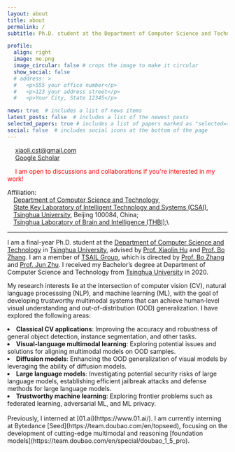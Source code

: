 ```yaml
---
layout: about
title: about
permalink: /
subtitle: Ph.D. student at the Department of Computer Science and Technology, Tsinghua University.

profile:
  align: right
  image: me.png
  image_circular: false # crops the image to make it circular
  show_social: false
  # address: >
  #   <p>555 your office number</p>
  #   <p>123 your address street</p>
  #   <p>Your City, State 12345</p>

news: true  # includes a list of news items
latest_posts: false  # includes a list of the newest posts
selected_papers: true # includes a list of papers marked as "selected={true}"
social: false  # includes social icons at the bottom of the page
---
```


&emsp; <a href="mailto:{{ site.email | encode_email }}" title="email"><i class="fas fa-envelope"></i></a> xiaoli.cst@gmail.com \
&emsp; <a href="https://scholar.google.com/citations?user=Is24dqwAAAAJ" title="Google Scholar"><i class="ai ai-google-scholar"></i></a> [Google Scholar](https://scholar.google.com/citations?user=Is24dqwAAAAJ)
&emsp; 
<!-- <a href="https://github.com/LixiaoTHU" title="GitHub"><i class="fab fa-github"></i></a> [Github](https://github.com/LixiaoTHU)  -->

&emsp; <span style="color: red;">I am open to discussions and collaborations if you're interested in my work!</span>

Affiliation:\
&emsp;[Department of Computer Science and Technology](https://www.cs.tsinghua.edu.cn/csen/),\
&emsp;[State Key Laboratory of Intelligent Technology and Systems (CSAI)](http://www.csai.tsinghua.edu.cn/),\
&emsp;[Tsinghua University](https://www.tsinghua.edu.cn/en/), Beijing 100084, China;\
&emsp;[Tsinghua Laboratory of Brain and Intelligence (THBI)](https://brain.tsinghua.edu.cn/);\
<!-- &emsp; -->
<!-- &emsp;[IDG/McGovern Institute for Brain Research at Tsinghua](http://mcgovern.life.tsinghua.edu.cn/en). -->




<hr />

I am a final-year Ph.D. student at the [Department of Computer Science and Technology](https://www.cs.tsinghua.edu.cn/csen/) in [Tsinghua University](https://www.tsinghua.edu.cn/en/), advised by [Prof. Xiaolin Hu](http://xlhu.cn/) and [Prof. Bo Zhang](https://www.cs.tsinghua.edu.cn/csen/info/1059/4006.htm). I am a member of [TSAIL Group](https://ml.cs.tsinghua.edu.cn/), which is directed by [Prof. Bo Zhang](https://www.cs.tsinghua.edu.cn/csen/info/1059/4006.htm) and [Prof. Jun Zhu](https://ml.cs.tsinghua.edu.cn/~jun/index.shtml). I received my Bachelor’s degree at Department of Computer Science and Technology from [Tsinghua University](https://www.tsinghua.edu.cn/en/) in 2020. 

My research interests lie at the intersection of computer vision (CV), natural language processsing (NLP), and machine learning (ML), with the goal of developing trustworthy multimodal systems that can achieve human‐level visual understanding and out-of-distribution (OOD) generalization. I have explored the following areas:

<li> <b>Classical CV applications</b>: Improving the accuracy and robustness of general object detection, instance segmentation, and other tasks. </li>

<li> <b>Visual-language multimodal learning</b>: Exploring potential issues and solutions for aligning multimodal models on OOD samples. </li>

<li> <b>Diffusion models</b>: Enhancing the OOD generalization of visual models by leveraging the ability of diffusion models. </li>

<li> <b>Large language models</b>: Investigating potential security risks of large language models, establishing efficient jailbreak attacks and defense methods for large language models. </li>

<li> <b>Trustworthy machine learning</b>: Exploring frontier problems such as federated learning, adversarial ML, and ML privacy. </li>
<br>
Previously, I interned at [01.ai](https://www.01.ai/). I am currently interning at Bytedance [Seed](https://team.doubao.com/en/topseed), focusing on the development of cutting-edge multimodal and reasoning [foundation models](https://team.doubao.com/en/special/doubao_1_5_pro).


<!-- My current researches aim to build up reliable and trustworthy AI systems, hopefully bring Al closer to human-level intelligence. With this goal, I have explored topics including adversarial machine learning, representation learning, brain-inspired learning and scalable multimodality learning. I am also interested in the privacy of deep learning system. -->


<!-- Write your biography here. Tell the world about yourself. Link to your favorite [subreddit](http://reddit.com). You can put a picture in, too. The code is already in, just name your picture `prof_pic.jpg` and put it in the `img/` folder.

Put your address / P.O. box / other info right below your picture. You can also disable any of these elements by editing `profile` property of the YAML header of your `_pages/about.md`. Edit `_bibliography/papers.bib` and Jekyll will render your [publications page](/al-folio/publications/) automatically.

Link to your social media connections, too. This theme is set up to use [Font Awesome icons](http://fortawesome.github.io/Font-Awesome/) and [Academicons](https://jpswalsh.github.io/academicons/), like the ones below. Add your Facebook, Twitter, LinkedIn, Google Scholar, or just disable all of them. -->
